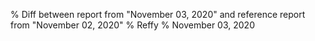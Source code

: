 % Diff between report from "November 03, 2020" and reference report from "November 02, 2020"
% Reffy
% November 03, 2020

